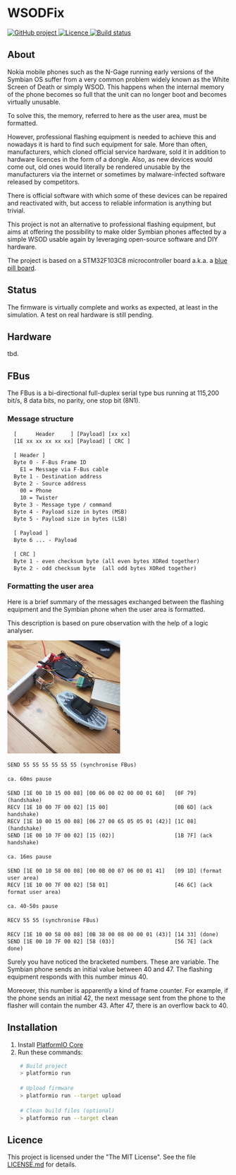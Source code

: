 # WSODFix

<p>
<a href="https://github.com/mupfelofen-de/WSODFix">
    <img src="https://img.shields.io/badge/project-GitHub-blue?style=flat?svg=true" alt="GitHub project" />
</a>
<a href="https://github.com/mupfelofen-de/eszFW/blob/master/LICENSE.md">
    <img src="https://img.shields.io/badge/licence-MIT-blue?style=flat?svg=true" alt="Licence" />
</a>
<a href="https://www.travis-ci.com/mupfelofen-de/WSODFix">
    <img src="https://www.travis-ci.com/mupfelofen-de/WSODFix.svg?branch=master" alt="Build status" />
</a>
</p>

## About

Nokia mobile phones such as the N-Gage running early versions of the
Symbian OS suffer from a very common problem widely known as the White
Screen of Death or simply WSOD.  This happens when the internal memory
of the phone becomes so full that the unit can no longer boot and
becomes virtually unusable.

To solve this, the memory, referred to here as the user area, must be
formatted.

However, professional flashing equipment is needed to achieve this and
nowadays it is hard to find such equipment for sale.  More than often,
manufacturers, which cloned official service hardware, sold it in
addition to hardware licences in the form of a dongle.  Also, as new
devices would come out, old ones would literally be rendered unusable by
the manufacturers via the internet or sometimes by malware-infected
software released by competitors.

There is official software with which some of these devices can be
repaired and reactivated with, but access to reliable information is
anything but trivial.

This project is not an alternative to professional flashing equipment,
but aims at offering the possibility to make older Symbian phones
affected by a simple WSOD usable again by leveraging open-source
software and DIY hardware.

The project is based on a STM32F103C8 microcontroller board a.k.a. a
[blue pill board](http://reblag.dk/stm32/).

## Status

The firmware is virtually complete and works as expected, at least in
the simulation.  A test on real hardware is still pending.

## Hardware

tbd.

## FBus

The FBus is a bi-directional full-duplex serial type bus running at
115,200 bit/s, 8 data bits, no parity, one stop bit (8N1).

### Message structure

```text
  [      Header     ] [Payload] [xx xx]
  [1E xx xx xx xx xx] [Payload] [ CRC ]

  [ Header ]
  Byte 0 - F-Bus Frame ID
    E1 = Message via F-Bus cable
  Byte 1 - Destination address
  Byte 2 - Source address
    00 = Phone
    10 = Twister
  Byte 3 - Message type / command
  Byte 4 - Payload size in bytes (MSB)
  Byte 5 - Payload size in bytes (LSB)

  [ Payload ]
  Byte 6 ... - Payload

  [ CRC ]
  Byte 1 - even checksum byte (all even bytes XORed together)
  Byte 2 - odd checksum byte  (all odd bytes XORed together)
```

### Formatting the user area

Here is a brief summary of the messages exchanged between the flashing
equipment and the Symbian phone when the user area is formatted.

This description is based on pure observation with the help of a logic
analyser.

[![Logic analyser](.media/logic-analyser-tn.png)](.media/logic-analyser.jpg?raw=true "Logic analyser")

```text
SEND 55 55 55 55 55 55 (synchronise FBus)

ca. 60ms pause

SEND [1E 00 10 15 00 08] [00 06 00 02 00 00 01 60]   [0F 79] (handshake)
RECV [1E 10 00 7F 00 02] [15 00]                     [0B 6D] (ack handshake)
RECV [1E 10 00 15 00 08] [06 27 00 65 05 05 01 (42)] [1C 08] (handshake)
SEND [1E 00 10 7F 00 02] [15 (02)]                   [1B 7F] (ack handshake)

ca. 16ms pause

SEND [1E 00 10 58 00 08] [00 0B 00 07 06 00 01 41]   [09 1D] (format user area)
RECV [1E 10 00 7F 00 02] [58 01]                     [46 6C] (ack format user area)

ca. 40-50s pause

RECV 55 55 (synchronise FBus)

RECV [1E 10 00 58 00 08] [0B 38 00 08 00 00 01 (43)] [14 33] (done)
SEND [1E 00 10 7F 00 02] [58 (03)]                   [56 7E] (ack done)
```

Surely you have noticed the bracketed numbers.  These are variable.  The
Symbian phone sends an initial value between 40 and 47.  The flashing
equipment responds with this number minus 40.

Moreover, this number is apparently a kind of frame counter.  For
example, if the phone sends an initial 42, the next message sent from
the phone to the flasher will contain the number 43. After 47, there is
an overflow back to 40.

## Installation

1. Install [PlatformIO Core](http://docs.platformio.org/page/core.html)
2. Run these commands:

```bash
    # Build project
    > platformio run

    # Upload firmware
    > platformio run --target upload

    # Clean build files (optional)
    > platformio run --target clean
```

## Licence

This project is licensed under the "The MIT License".  See the file
[LICENSE.md](LICENSE.md) for details.
